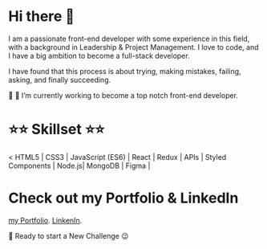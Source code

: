 # Hi there 👋

I am a passionate front-end developer with some experience in this field, with a background in Leadership & Project Management.
I love to code, and I have a big ambition to become a full-stack developer.

I have found that this process is about trying, making mistakes, failing, asking, and finally succeeding. 

🚀 🎯 I’m currently working to become a top notch front-end developer.



# ⭐⭐ Skillset ⭐⭐

  < HTML5 | CSS3 | JavaScript (ES6) | React | Redux | APIs | Styled Components | Node.js| MongoDB | Figma |
 
 
# Check out my Portfolio & LinkedIn
[my Portfolio](https://tara-hassani-portfolio.netlify.app/).
[LinkenIn](www.linkedin.com/in/tara-hassani-28383537).




 📣 Ready to start a New Challenge 😉

